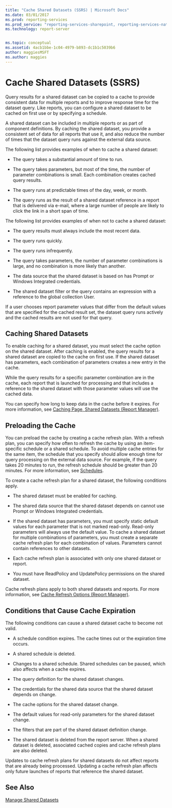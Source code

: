 ```yaml
---
title: "Cache Shared Datasets (SSRS) | Microsoft Docs"
ms.date: 03/01/2017
ms.prod: reporting-services
ms.prod_service: "reporting-services-sharepoint, reporting-services-native"
ms.technology: report-server


ms.topic: conceptual
ms.assetid: 4acb1bbe-1c04-4979-b893-dc1b1c5039b6
author: maggiesMSFT
ms.author: maggies
---
```

# Cache Shared Datasets (SSRS)
  Query results for a shared dataset can be copied to a cache to provide consistent data for multiple reports and to improve response time for the dataset query. Like reports, you can configure a shared dataset to be cached on first use or by specifying a schedule.  
  
 A shared dataset can be included in multiple reports or as part of component definitions. By caching the shared dataset, you provide a consistent set of data for all reports that use it, and also reduce the number of times that the dataset query runs against the external data source.  
  
 The following list provides examples of when to cache a shared dataset:  
  
-   The query takes a substantial amount of time to run.  
  
-   The query takes parameters, but most of the time, the number of parameter combinations is small. Each combination creates cached query results.  
  
-   The query runs at predictable times of the day, week, or month.  
  
-   The query runs as the result of a shared dataset reference in a report that is delivered via e-mail, where a large number of people are likely to click the link in a short span of time.  
  
 The following list provides examples of when not to cache a shared dataset:  
  
-   The query results must always include the most recent data.  
  
-   The query runs quickly.  
  
-   The query runs infrequently.  
  
-   The query takes parameters, the number of parameter combinations is large, and no combination is more likely than another.  
  
-   The data source that the shared dataset is based on has Prompt or Windows Integrated credentials.  
  
-   The shared dataset filter or the query contains an expression with a reference to the global collection User.  
  
 If a user chooses report parameter values that differ from the default values that are specified for the cached result set, the dataset query runs actively and the cached results are not used for that query.  
  
## Caching Shared Datasets  
 To enable caching for a shared dataset, you must select the cache option on the shared dataset. After caching is enabled, the query results for a shared dataset are copied to the cache on first use. If the shared dataset has parameters, each combination of parameters creates a new entry in the cache.  
  
 While the query results for a specific parameter combination are in the cache, each report that is launched for processing and that includes a reference to the shared dataset with those parameter values will use the cached data.  
  
 You can specify how long to keep data in the cache before it expires. For more information, see [Caching Page, Shared Datasets &#40;Report Manager&#41;](https://msdn.microsoft.com/library/eac372e9-d2a1-48a8-bbe5-09d101df16ea).  
  
## Preloading the Cache  
 You can preload the cache by creating a cache refresh plan. With a refresh plan, you can specify how often to refresh the cache by using an item-specific schedule or a shared schedule. To avoid multiple cache entries for the same item, the schedule that you specify should allow enough time for query processing on the external data source. For example, if the query takes 20 minutes to run, the refresh schedule should be greater than 20 minutes. For more information, see [Schedules](../../reporting-services/subscriptions/schedules.md).  
  
 To create a cache refresh plan for a shared dataset, the following conditions apply.  
  
-   The shared dataset must be enabled for caching.  
  
-   The shared data source that the shared dataset depends on cannot use Prompt or Windows Integrated credentials.  
  
-   If the shared dataset has parameters, you must specify static default values for each parameter that is not marked read-only. Read-only parameters will always use the default value. To cache a shared dataset for multiple combinations of parameters, you must create a separate cache refresh plan for each combination of values. Parameters cannot contain references to other datasets.  
  
-   Each cache refresh plan is associated with only one shared dataset or report.  
  
-   You must have ReadPolicy and UpdatePolicy permissions on the shared dataset.  
  
 Cache refresh plans apply to both shared datasets and reports. For more information, see [Cache Refresh Options &#40;Report Manager&#41;](https://msdn.microsoft.com/library/227da40c-6bd2-48ec-aa9c-50ce6c1ca3a6).  
  
## Conditions that Cause Cache Expiration  
 The following conditions can cause a shared dataset cache to become not valid.  
  
-   A schedule condition expires. The cache times out or the expiration time occurs.  
  
-   A shared schedule is deleted.  
  
-   Changes to a shared schedule. Shared schedules can be paused, which also affects when a cache expires.  
  
-   The query definition for the shared dataset changes.  
  
-   The credentials for the shared data source that the shared dataset depends on change.  
  
-   The cache options for the shared dataset change.  
  
-   The default values for read-only parameters for the shared dataset change.  
  
-   The filters that are part of the shared dataset definition change.  
  
-   The shared dataset is deleted from the report server. When a shared dataset is deleted, associated cached copies and cache refresh plans are also deleted.  
  
 Updates to cache refresh plans for shared datasets do not affect reports that are already being processed. Updating a cache refresh plan affects only future launches of reports that reference the shared dataset.  
  
## See Also  
 [Manage Shared Datasets](../../reporting-services/report-data/manage-shared-datasets.md)  
  
  
